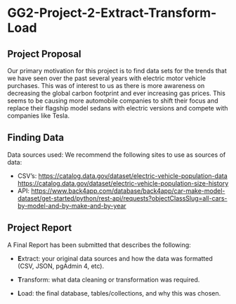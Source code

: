 # GG2-Project-2-Extract-Transform-Load
## Project Proposal

Our primary motivation for this project is to find data sets for the trends that we have seen over the past several years with electric motor vehicle purchases. This was of interest to us as there is more awareness on decreasing the global carbon footprint and ever increasing gas prices. This seems to be causing more automobile companies to shift their focus and replace their flagship model sedans with electric versions and compete with companies like Tesla.

## Finding Data

Data sources used: We recommend the following sites to use as sources of data:

* CSV’s:
    https://catalog.data.gov/dataset/electric-vehicle-population-data
    https://catalog.data.gov/dataset/electric-vehicle-population-size-history
* API:
	https://www.back4app.com/database/back4app/car-make-model-dataset/get-started/python/rest-api/requests?objectClassSlug=all-cars-by-model-and-by-make-and-by-year




## Project Report

A Final Report has been submitted that describes the following:

* **E**xtract: your original data sources and how the data was formatted (CSV, JSON, pgAdmin 4, etc).

* **T**ransform: what data cleaning or transformation was required.

* **L**oad: the final database, tables/collections, and why this was chosen.

